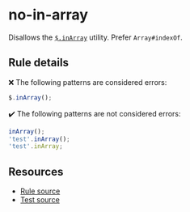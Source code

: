 # no-in-array

Disallows the [`$.inArray`](https://api.jquery.com/jQuery.inArray/) utility. Prefer `Array#indexOf`.

## Rule details

❌ The following patterns are considered errors:
```js
$.inArray();
```

✔️ The following patterns are not considered errors:
```js
inArray();
'test'.inArray();
'test'.inArray;
```

## Resources

* [Rule source](/src/rules/no-in-array.js)
* [Test source](/src/tests/no-in-array.js)
